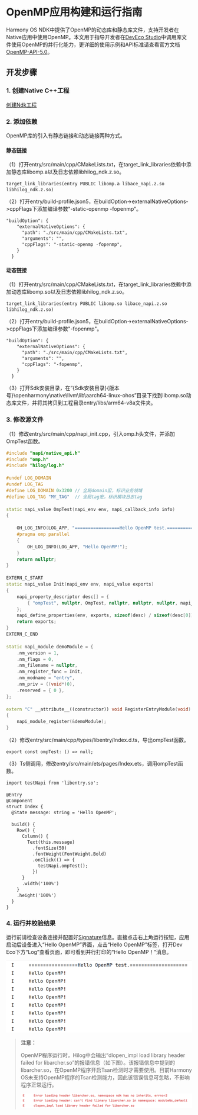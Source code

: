 # OpenMP应用构建和运行指南

Harmony OS NDK中提供了OpenMP的动态库和静态库文件，支持开发者在Native应用中使用OpenMP。本文用于指导开发者在[DevEco Studio](https://developer.huawei.com/consumer/cn/deveco-studio/)中调用库文件使用OpenMP的并行化能力，更详细的使用示例和API标准请查看官方文档[OpenMP-API-5.0](https://www.openmp.org/wp-content/uploads/OpenMP-API-Specification-5.0.pdf)。

## 开发步骤

### 1. 创建Native C++工程
[创建Ndk工程](./create-with-ndk.md)

### 2. 添加依赖

OpenMP库的引入有静态链接和动态链接两种方式。

#### 静态链接

（1）打开entry/src/main/cpp/CMakeLists.txt，在target\_link\_libraries依赖中添加静态库libomp.a以及日志依赖libhilog\_ndk.z.so。

```makelists
target_link_libraries(entry PUBLIC libomp.a libace_napi.z.so libhilog_ndk.z.so)
```

（2）打开entry/build-profile.json5，在buildOption->externalNativeOptions->cppFlags下添加编译参数"-static-openmp -fopenmp"。

```
"buildOption": {
    "externalNativeOptions": {
      "path": "./src/main/cpp/CMakeLists.txt",
      "arguments": "",
      "cppFlags": "-static-openmp -fopenmp",
    }
  }
```

#### 动态链接

（1）打开entry/src/main/cpp/CMakeLists.txt，在target\_link\_libraries依赖中添加动态库libomp.so以及日志依赖libhilog\_ndk.z.so。

```makelists
target_link_libraries(entry PUBLIC libomp.so libace_napi.z.so libhilog_ndk.z.so)
```

（2）打开entry/build-profile.json5，在buildOption->externalNativeOptions->cppFlags下添加编译参数"-fopenmp"。

```
"buildOption": {
    "externalNativeOptions": {
      "path": "./src/main/cpp/CMakeLists.txt",
      "arguments": "",
      "cppFlags": "-fopenmp",
    }
  }
```

（3）打开Sdk安装目录，在“{Sdk安装目录}\{版本号}\openharmony\native\llvm\lib\aarch64-linux-ohos”目录下找到libomp.so动态库文件，并将其拷贝到工程目录entry/libs/arm64-v8a文件夹。

### 3. 修改源文件

（1）修改entry/src/main/cpp/napi_init.cpp，引入omp.h头文件，并添加OmpTest函数。

```cpp
#include "napi/native_api.h"
#include "omp.h"
#include "hilog/log.h" 

#undef LOG_DOMAIN 
#undef LOG_TAG 
#define LOG_DOMAIN 0x3200 // 全局domain宏，标识业务领域 
#define LOG_TAG "MY_TAG"  // 全局tag宏，标识模块日志tag

static napi_value OmpTest(napi_env env, napi_callback_info info)
{

    OH_LOG_INFO(LOG_APP, "=================Hello OpenMP test.====================");
    #pragma omp parallel
    {
        OH_LOG_INFO(LOG_APP, "Hello OpenMP!");
    }
    return nullptr;
}

EXTERN_C_START
static napi_value Init(napi_env env, napi_value exports)
{
    napi_property_descriptor desc[] = {
        { "ompTest", nullptr, OmpTest, nullptr, nullptr, nullptr, napi_default, nullptr }
    };
    napi_define_properties(env, exports, sizeof(desc) / sizeof(desc[0]), desc);
    return exports;
}
EXTERN_C_END

static napi_module demoModule = {
    .nm_version = 1,
    .nm_flags = 0,
    .nm_filename = nullptr,
    .nm_register_func = Init,
    .nm_modname = "entry",
    .nm_priv = ((void*)0),
    .reserved = { 0 },
};

extern "C" __attribute__((constructor)) void RegisterEntryModule(void)
{
    napi_module_register(&demoModule);
}

```

（2）修改entry/src/main/cpp/types/libentry/Index.d.ts，导出ompTest函数。

```TS
export const ompTest: () => null;
```

（3）Ts侧调用，修改entry/src/main/ets/pages/Index.ets，调用ompTest函数。

```TS
import testNapi from 'libentry.so';

@Entry
@Component
struct Index {
  @State message: string = 'Hello OpenMP';

  build() {
    Row() {
      Column() {
        Text(this.message)
          .fontSize(50)
          .fontWeight(FontWeight.Bold)
          .onClick(() => {
            testNapi.ompTest();
          })
      }
      .width('100%')
    }
    .height('100%')
  }
}
```

### 4. 运行并校验结果

运行前请检查设备连接并配置好[Signature](https://developer.huawei.com/consumer/cn/doc/harmonyos-guides-V5/ide-signing-V5)信息。直接点击右上角运行按钮，应用启动后设备进入“Hello OpenMP”界面，点击“Hello OpenMP”标签，打开Dev Eco下方“Log”查看页面，即可看到并行打印的“Hello OpenMP！”消息。

![image1](./figures/omp-result.png)

> **注意：**
> 
> OpenMP程序运行时，Hilog中会输出“dlopen_impl load library header failed for libarcher.so”的报错信息（如下图）。该报错信息中提到的libarcher.so，在OpenMP程序开启Tsan检测时才需要使用。目前Harmony OS未支持OpenMP程序的Tsan检测能力，因此该错误信息可忽略，不影响程序正常运行。
>
> ![image2](./figures/omp-error.png)
